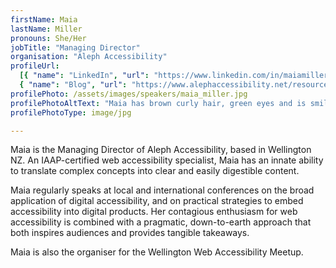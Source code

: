 ```yaml
---
firstName: Maia
lastName: Miller
pronouns: She/Her
jobTitle: "Managing Director"
organisation: "Aleph Accessibility"
profileUrl:
  [{ "name": "LinkedIn", "url": "https://www.linkedin.com/in/maiamiller/" },
  { "name": "Blog", "url": "https://www.alephaccessibility.net/resources" }]
profilePhoto: /assets/images/speakers/maia_miller.jpg
profilePhotoAltText: "Maia has brown curly hair, green eyes and is smiling broadly at the camera."
profilePhotoType: image/jpg

---
```


Maia is the Managing Director of Aleph Accessibility, based in Wellington NZ. An IAAP-certified web accessibility specialist, Maia has an innate ability to translate complex concepts into clear and easily digestible content.

Maia regularly speaks at local and international conferences on the broad application of digital accessibility, and on practical strategies to embed accessibility into digital products. Her contagious enthusiasm for web accessibility is combined with a pragmatic, down-to-earth approach that both inspires audiences and provides tangible takeaways.

Maia is also the organiser for the Wellington Web Accessibility Meetup.
